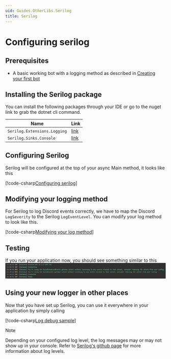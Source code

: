 ```yaml
---
uid: Guides.OtherLibs.Serilog
title: Serilog
---
```


# Configuring serilog

## Prerequisites

- A basic working bot with a logging method as described in [Creating your first bot](xref:Guides.GettingStarted.FirstBot)

## Installing the Serilog package

You can install the following packages through your IDE or go to the nuget link to grab the dotnet cli command.

|Name|Link|
|--|--|
|`Serilog.Extensions.Logging`| [link](https://www.nuget.org/packages/Serilog.Extensions.Logging)|
|`Serilog.Sinks.Console`| [link](https://www.nuget.org/packages/Serilog.Sinks.Console)|

## Configuring Serilog

Serilog will be configured at the top of your async Main method, it looks like this

[!code-csharp[Configuring serilog](samples/ConfiguringSerilog.cs)]

## Modifying your logging method

For Serilog to log Discord events correctly, we have to map the Discord `LogSeverity` to the Serilog `LogEventLevel`. You can modify your log method to look like this.

[!code-csharp[Modifying your log method](samples/ModifyLogMethod.cs)]

## Testing

If you run your application now, you should see something similar to this
![Serilog output](images/serilog_output.png)

## Using your new logger in other places

Now that you have set up Serilog, you can use it everywhere in your application by simply calling

[!code-csharp[Log debug sample](samples/LogDebugSample.cs)]

> [!NOTE]
> Depending on your configured log level, the log messages may or may not show up in your console. Refer to [Serilog's github page](https://github.com/serilog/serilog/wiki/Configuration-Basics#minimum-level) for more information about log levels.
